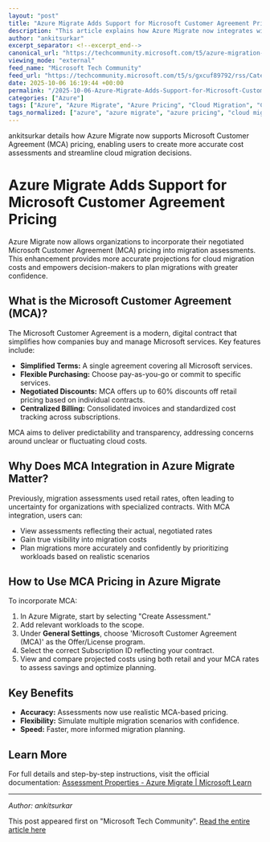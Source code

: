 ```yaml
---
layout: "post"
title: "Azure Migrate Adds Support for Microsoft Customer Agreement Pricing"
description: "This article explains how Azure Migrate now integrates with Microsoft Customer Agreement (MCA), allowing organizations to input their negotiated pricing into migration assessments. Readers will learn about the benefits of MCA, including accurate cost projections, speedier migration decision-making, and improved control over cloud spending when planning migrations to Azure."
author: "ankitsurkar"
excerpt_separator: <!--excerpt_end-->
canonical_url: "https://techcommunity.microsoft.com/t5/azure-migration-and/empower-your-migration-decisions-with-negotiated-agreements-ea/ba-p/4459425"
viewing_mode: "external"
feed_name: "Microsoft Tech Community"
feed_url: "https://techcommunity.microsoft.com/t5/s/gxcuf89792/rss/Category?category.id=Azure"
date: 2025-10-06 16:19:44 +00:00
permalink: "/2025-10-06-Azure-Migrate-Adds-Support-for-Microsoft-Customer-Agreement-Pricing.html"
categories: ["Azure"]
tags: ["Azure", "Azure Migrate", "Azure Pricing", "Cloud Migration", "Community", "Cost Assessment", "Enterprise Agreement", "Infrastructure", "MCA", "Microsoft Customer Agreement", "Migration Planning", "Workload Assessment"]
tags_normalized: ["azure", "azure migrate", "azure pricing", "cloud migration", "community", "cost assessment", "enterprise agreement", "infrastructure", "mca", "microsoft customer agreement", "migration planning", "workload assessment"]
---
```


ankitsurkar details how Azure Migrate now supports Microsoft Customer Agreement (MCA) pricing, enabling users to create more accurate cost assessments and streamline cloud migration decisions.<!--excerpt_end-->

# Azure Migrate Adds Support for Microsoft Customer Agreement Pricing

Azure Migrate now allows organizations to incorporate their negotiated Microsoft Customer Agreement (MCA) pricing into migration assessments. This enhancement provides more accurate projections for cloud migration costs and empowers decision-makers to plan migrations with greater confidence.

## What is the Microsoft Customer Agreement (MCA)?

The Microsoft Customer Agreement is a modern, digital contract that simplifies how companies buy and manage Microsoft services. Key features include:

- **Simplified Terms:** A single agreement covering all Microsoft services.
- **Flexible Purchasing:** Choose pay-as-you-go or commit to specific services.
- **Negotiated Discounts:** MCA offers up to 60% discounts off retail pricing based on individual contracts.
- **Centralized Billing:** Consolidated invoices and standardized cost tracking across subscriptions.

MCA aims to deliver predictability and transparency, addressing concerns around unclear or fluctuating cloud costs.

## Why Does MCA Integration in Azure Migrate Matter?

Previously, migration assessments used retail rates, often leading to uncertainty for organizations with specialized contracts. With MCA integration, users can:

- View assessments reflecting their actual, negotiated rates
- Gain true visibility into migration costs
- Plan migrations more accurately and confidently by prioritizing workloads based on realistic scenarios

## How to Use MCA Pricing in Azure Migrate

To incorporate MCA:

1. In Azure Migrate, start by selecting "Create Assessment."
2. Add relevant workloads to the scope.
3. Under **General Settings**, choose 'Microsoft Customer Agreement (MCA)' as the Offer/License program.
4. Select the correct Subscription ID reflecting your contract.
5. View and compare projected costs using both retail and your MCA rates to assess savings and optimize planning.

## Key Benefits

- **Accuracy:** Assessments now use realistic MCA-based pricing.
- **Flexibility:** Simulate multiple migration scenarios with confidence.
- **Speed:** Faster, more informed migration planning.

## Learn More

For full details and step-by-step instructions, visit the official documentation: [Assessment Properties - Azure Migrate | Microsoft Learn](https://learn.microsoft.com/en-us/azure/migrate/assessment-properties?view=migrate)

---
*Author: ankitsurkar*

This post appeared first on "Microsoft Tech Community". [Read the entire article here](https://techcommunity.microsoft.com/t5/azure-migration-and/empower-your-migration-decisions-with-negotiated-agreements-ea/ba-p/4459425)
